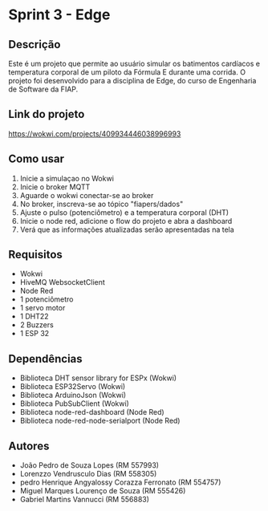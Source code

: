 # Sprint 3 - Edge

## Descrição
Este é um projeto que permite ao usuário simular os batimentos cardíacos e temperatura corporal de um piloto da Fórmula E durante uma corrida. O projeto foi desenvolvido para a disciplina de Edge, do curso de Engenharia de Software da FIAP.

## Link do projeto
https://wokwi.com/projects/409934446038996993

## Como usar
1. Inicie a simulaçao no Wokwi
2. Inicie o broker MQTT
3. Aguarde o wokwi conectar-se ao broker
4. No broker, inscreva-se ao tópico "fiapers/dados"
5. Ajuste o pulso (potenciômetro) e a temperatura corporal (DHT)
6. Inicie o node red, adicione o flow do projeto e abra a dashboard
7. Verá que as informações atualizadas serão apresentadas na tela

## Requisitos
- Wokwi
- HiveMQ WebsocketClient
- Node Red
- 1 potenciômetro
- 1 servo motor
- 1 DHT22
- 2 Buzzers
- 1 ESP 32

## Dependências
- Biblioteca DHT sensor library for ESPx (Wokwi)
- Biblioteca ESP32Servo (Wokwi)
- Biblioteca ArduinoJson (Wokwi)
- Biblioteca PubSubClient (Wokwi)
- Biblioteca node-red-dashboard (Node Red)
- Biblioteca node-red-node-serialport (Node Red)

## Autores
- João Pedro de Souza Lopes (RM 557993)
- Lorenzzo Vendrusculo Dias (RM 558305)
- pedro Henrique Angyalossy Corazza Ferronato (RM 554757)
- Miguel Marques Lourenço de Souza (RM 555426)
- Gabriel Martins Vannucci (RM 556883)

